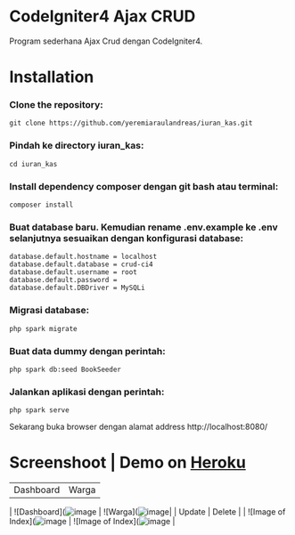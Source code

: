 # CodeIgniter4 Ajax CRUD

Program sederhana Ajax Crud dengan CodeIgniter4.

# Installation

### Clone the repository:

```
git clone https://github.com/yeremiaraulandreas/iuran_kas.git
```

### Pindah ke directory iuran_kas:

```
cd iuran_kas
```

### Install dependency composer dengan git bash atau terminal:

```
composer install
```

### Buat database baru. Kemudian rename .env.example ke .env selanjutnya sesuaikan dengan konfigurasi database:

```
database.default.hostname = localhost
database.default.database = crud-ci4
database.default.username = root
database.default.password =
database.default.DBDriver = MySQLi
```

### Migrasi database:

```
php spark migrate
```

### Buat data dummy dengan perintah:

```
php spark db:seed BookSeeder
```

### Jalankan aplikasi dengan perintah:

```
php spark serve
```

Sekarang buka browser dengan alamat address http://localhost:8080/

# Screenshoot | Demo on [Heroku](https://crud-codeigniter4.herokuapp.com)

|           |       |
| --------- | ----- |
| Dashboard | Warga |

| ![Dashboard](![image](https://user-images.githubusercontent.com/81977332/126323975-6c9ea99b-b061-408d-bbfc-e3eec3874d09.png)
| ![Warga](![image](https://user-images.githubusercontent.com/81977332/126324070-381ecd38-36fe-4bc8-b25d-692ad6798d3f.png)|
| Update | Delete |
| ![Image of Index](![image](https://user-images.githubusercontent.com/81977332/126324153-2592c5fc-047d-4659-a233-0f4d23fb6aa7.png)
| ![Image of Index](![image](https://user-images.githubusercontent.com/81977332/126324275-88ecbef6-d2b3-43f3-9298-2872a2f88ff6.png) |
